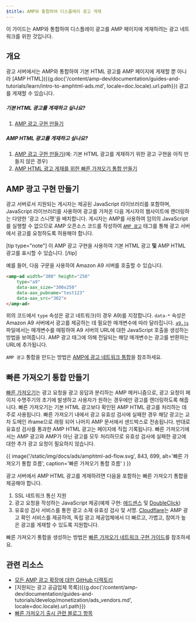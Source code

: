 ```yaml
---
$title: AMP와 통합하여 디스플레이 광고 게재
---
```


이 가이드는 AMP와 통합하여 디스플레이 광고를 AMP 페이지에 게재하려는 광고 네트워크를 위한 것입니다.

## 개요

광고 서버에서는 AMP와 통합하여 기본 HTML 광고를 AMP 페이지에 게재할 뿐 아니라 [AMP HTML]({{g.doc('/content/amp-dev/documentation/guides-and-tutorials/learn/intro-to-amphtml-ads.md', locale=doc.locale).url.path}}) 광고를 게재할 수 있습니다.

##### 기본 HTML 광고를 게재하고 싶나요?

1.  [AMP 광고 구현 만들기](#creating-an-amp-ad-implementation)

##### AMP HTML 광고를 게재하고 싶나요?

1. [AMP 광고 구현 만들기](#creating-an-amp-ad-implementation)(예: 기본 HTML 광고를 게재하기 위한 광고 구현을 아직 만들지 않은 경우)
2. [AMP HTML 광고 게재를 위한 빠른 가져오기 통합 만들기](#creating-a-fast-fetch-integration)

## AMP 광고 구현 만들기

광고 서버로서 지원되는 게시자는 제공된 JavaScript 라이브러리를 포함하며, JavaScript 라이브러리를 사용하여 광고를 가져온 다음 게시자의 웹사이트에 렌더링하는 다양한 '광고 스니펫'을 배치합니다. 게시자는 AMP를 사용하여 임의의 JavaScript를 실행할 수 없으므로 AMP 오픈소스 코드를 작성하여 [`AMP 광고`](/ko/docs/reference/components/amp-ad.html) 태그를 통해 광고 서버에서 광고를 요청하도록 허용해야 합니다.

[tip type="note"]
이 AMP 광고 구현을 사용하여 기본 HTML 광고 **및** AMP HTML 광고를 표시할 수 있습니다.
[/tip]

예를 들어, 다음 구문을 사용하여 Amazon A9 서버를 호출할 수 있습니다.

```html
<amp-ad width="300" height="250"
    type="a9"
    data-aax_size="300x250"
    data-aax_pubname="test123"
    data-aax_src="302">
</amp-ad>
```

위의 코드에서 `type` 속성은 광고 네트워크(이 경우 A9)를 지정합니다. `data-*` 속성은 Amazon A9 서버에서 광고를 제공하는 데 필요한 매개변수에 따라 달라집니다. [`a9.js`](https://github.com/ampproject/amphtml/blob/master/ads/a9.js) 파일에서는 매개변수를 매핑하여 A9 서버의 URL에 대한 JavaScript 호출을 생성하는 방법을 보여줍니다. AMP 광고 태그에 의해 전달되는 해당 매개변수는 광고를 반환하는 URL에 추가됩니다.

`AMP 광고` 통합을 만드는 방법은 [AMP에 광고 네트워크 통합](https://github.com/ampproject/amphtml/blob/master/ads/README.md)을 참조하세요.

## 빠른 가져오기 통합 만들기

[빠른 가져오기](/latest/blog/even-faster-loading-ads-in-amp/)는 광고 요청을 광고 응답과 분리하는 AMP 메커니즘으로, 광고 요청이 페이지 수명주기의 초기에 발생하고 사용자가 원하는 경우에만 광고를 렌더링하도록 해줍니다. 빠른 가져오기는 기본 HTML 광고보다 확인된 AMP HTML 광고를 처리하는 데 주로 사용됩니다. 빠른 가져오기 내에서 광고 유효성 검사에 실패한 경우 해당 광고는 교차 도메인 iframe으로 래핑 되어 나머지 AMP 문서에서 샌드박스로 전송됩니다. 반대로 유효성 검사를 통과한 AMP HTML 광고는 페이지에 직접 기록됩니다. 빠른 가져오기에서는 AMP 광고와 AMP가 아닌 광고를 모두 처리하므로 유효성 검사에 실패한 광고에 대한 추가 광고 요청이 필요하지 않습니다. 

{{ image('/static/img/docs/ads/amphtml-ad-flow.svg', 843, 699, alt='빠른 가져오기 통합 흐름', caption='빠른 가져오기 통합 흐름' ) }}

광고 서버에서 AMP HTML 광고를 게재하려면 다음을 포함하는 빠른 가져오기 통합을 제공해야 합니다.

1.  SSL 네트워크 통신 지원
1.  광고 요청을 작성하는 JavaScript 제공(예제 구현: [애드센스](https://github.com/ampproject/amphtml/tree/master/extensions/amp-ad-network-adsense-impl) 및 [DoubleClick](https://github.com/ampproject/amphtml/tree/master/extensions/amp-ad-network-doubleclick-impl))
1.  유효성 검사 서비스를 통한 광고 소재 유효성 검사 및 서명. [Cloudflare](https://blog.cloudflare.com/firebolt/)는 AMP 광고 확인 서비스를 제공하여, 독립 광고 제공업체에서 더 빠르고, 가볍고, 참여가 높은 광고를 게재할 수 있도록 지원합니다.

빠른 가져오기 통합을 생성하는 방법은 [빠른 가져오기 네트워크 구현 가이드](https://github.com/ampproject/amphtml/blob/master/ads/google/a4a/docs/Network-Impl-Guide.md)를 참조하세요. 

## 관련 리소스

*   [모든 AMP 광고 확장에 대한 GitHub 디렉토리](https://github.com/ampproject/amphtml/tree/master/ads)
*   [지원되는 광고 공급업체 목록]({{g.doc('/content/amp-dev/documentation/guides-and-tutorials/develop/monetization/ads_vendors.md', locale=doc.locale).url.path}})
*   [빠른 가져오기 출시 관련 블로그 항목](/latest/blog/even-faster-loading-ads-in-amp/)
 
